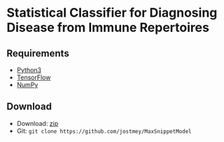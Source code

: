 # Statistical Classifier for Diagnosing Disease from Immune Repertoires

## Requirements

 * [Python3](https://www.python.org/)
 * [TensorFlow](https://www.tensorflow.org/)
 * [NumPy](http://www.numpy.org/)

## Download

* Download: [zip](https://github.com/jostmey/MaxSnippetModel/zipball/master)
* Git: `git clone https://github.com/jostmey/MaxSnippetModel`
